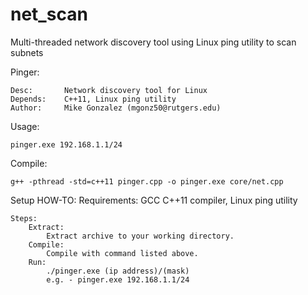 # net_scan
Multi-threaded network discovery tool using Linux ping utility to scan subnets

Pinger:

    Desc:       Network discovery tool for Linux
    Depends:    C++11, Linux ping utility
    Author:     Mike Gonzalez (mgonz50@rutgers.edu)

Usage:

    pinger.exe 192.168.1.1/24

Compile:   

    g++ -pthread -std=c++11 pinger.cpp -o pinger.exe core/net.cpp

Setup HOW-TO:
    Requirements:
        GCC C++11 compiler, Linux ping utility

    Steps:
        Extract:
            Extract archive to your working directory.
        Compile:
            Compile with command listed above.
        Run:
            ./pinger.exe (ip address)/(mask)
            e.g. - pinger.exe 192.168.1.1/24
